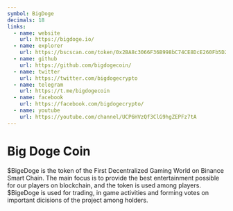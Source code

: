 ```yaml
---
symbol: BigDoge
decimals: 18
links:
  - name: website
    url: https://bigdoge.io/
  - name: explorer
    url: https://bscscan.com/token/0x2BA8c3066F36B998bC74CE8DcE260Fb5D2ba6bCc
  - name: github
    url: https://github.com/bigdogecoin/
  - name: twitter
    url: https://twitter.com/bigdogecrypto
  - name: telegram
    url: https://t.me/bigdogecoin
  - name: facebook
    url: https://facebook.com/bigdogecrypto/
  - name: youtube
    url: https://youtube.com/channel/UCP6HVzQf3ClG9hgZEPFz7tA
---
```


# Big Doge Coin

$BigeDoge is the token of the First Decentralized Gaming World on Binance Smart Chain. The main focus is to provide the best entertainment possible for our players on blockchain, and the token is used among players. $BigeDoge is used for trading, in game activities and forming votes on important dicisions of the project among holders.
